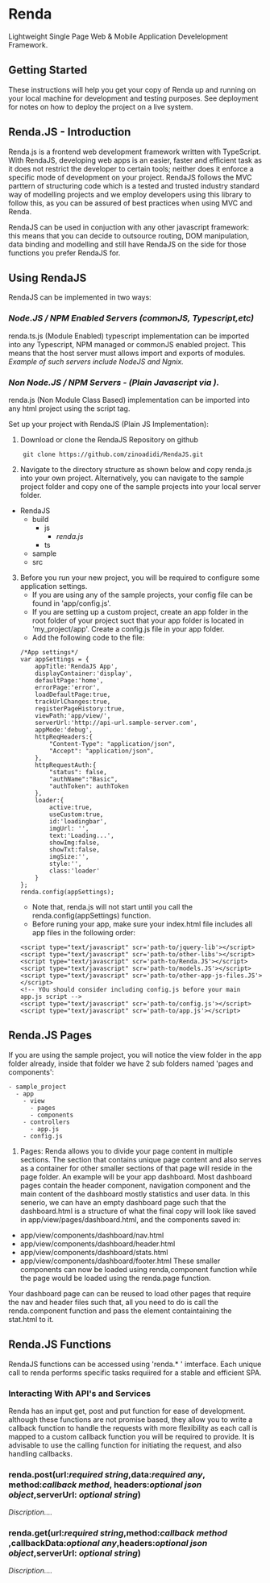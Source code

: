 # Renda
Lightweight Single Page Web & Mobile Application Develelopment Framework.

## Getting Started

These instructions will help you get your copy of Renda up and running on your local machine for development and testing purposes. See deployment for notes on how to deploy the project on a live system.

## Renda.JS - Introduction
Renda.js is a frontend web development framework written with TypeScript. 
With RendaJS, developing web apps is an easier, faster and efficient task as it does not restrict the developer to certain tools; neither does it enforce a specific mode of development on your project. RendaJS follows the MVC parttern of structuring code which is a tested and trusted industry standard way of modelling projects and we employ developers using this library to follow this, as you can be assured of best practices when using MVC and Renda.

RendaJS can be used in conjuction with any other javascript framework: this means that you can decide to outsource routing, DOM manipulation, data binding and modelling and still have RendaJS on the side for those functions you prefer RendaJS for.

## Using RendaJS
RendaJS can be implemented in two ways:

### *Node.JS / NPM Enabled Servers (commonJS, Typescript,etc)*
renda.ts.js (Module Enabled) typescript implementation can be imported into any Typescript, NPM managed or commonJS enabled project. This means that the host server must allows import and exports of modules. *Example of such servers include NodeJS and Ngnix.*

### *Non Node.JS / NPM Servers - (Plain Javascript via <script>tag</script>).*
renda.js (Non Module Class Based) implementation can be imported into any html project using the script tag.

Set up your project with RendaJS (Plain JS Implementation):

1. Download or clone the RendaJS Repository on github
```
    git clone https://github.com/zinoadidi/RendaJS.git
```
2. Navigate to the directory structure as shown below and copy renda.js into your own project. Alternatively, you can navigate to the sample project folder and copy one of the sample projects into your local server folder.

 - RendaJS
   - build
     - js
       - *renda.js*
     - ts
   - sample
   - src

3. Before you run your new project, you will be required to configure some application settings. 
	- If you are using any of the sample projects, your config file can be found in 'app/config.js'. 
	- If you are setting up a custom project, create an app folder in the root folder of your project suct that your app folder is located in 'my_project/app'. Create a config.js file in your app folder.
	- Add the following code to the file:
	```
    /*App settings*/
    var appSettings = {
        appTitle:'RendaJS App',
        displayContainer:'display',
        defaultPage:'home',
        errorPage:'error',
        loadDefaultPage:true,
        trackUrlChanges:true,
        registerPageHistory:true,
        viewPath:'app/view/',
        serverUrl:'http://api-url.sample-server.com',
        appMode:'debug',
        httpReqHeaders:{
            "Content-Type": "application/json",
            "Accept": "application/json",
        },
        httpRequestAuth:{
            "status": false,
            "authName":"Basic",
            "authToken": authToken
        },
        loader:{
            active:true,
            useCustom:true,
            id:'loadingbar', 
            imgUrl: '',
            text:'Loading...',
            showImg:false,
            showTxt:false,
            imgSize:'',
            style:'',
            class:'loader'
        }
    };
    renda.config(appSettings);
	```
	- Note that, renda.js will not start until you call the renda.config(appSettings) function.
	- Before runing your app, make sure your index.html file includes all app files in the following order:
	```
	<script type="text/javascript" scr='path-to/jquery-lib'></script>
	<script type="text/javascript" scr='path-to/other-libs'></script>
	<script type="text/javascript" scr='path-to/Renda.JS'></script>
	<script type="text/javascript" scr='path-to/models.JS'></script>
	<script type="text/javascript" scr='path-to/other-app-js-files.JS'></script>
	<!-- YOu should consider including config.js before your main app.js script -->
	<script type="text/javascript" scr='path-to/config.js'></script>
	<script type="text/javascript" scr='path-to/app.js'></script>
	```

## Renda.JS Pages
If you are using the sample project, you will notice the view folder in the app folder already, inside that folder we have 2 sub folders named 'pages and components':

	- sample_project
	  - app
	    - view
	      - pages
	      - components
	    - controllers
	      - app.js
	    - config.js

 1. Pages: Renda allows you to divide your page content in multiple sections. The section that contains unique page content and also serves as a container for other smaller sections of that page will reside in the page folder. An example will be your app dashboard. Most dashboard pages contain the header component, navigation component and the main content of the dashboard mostly statistics and user data. In this senerio, we can have an empty dashboard page such that the dashboard.html is a structure of what the final copy will look like saved in app/view/pages/dashboard.html, and the components saved in:
  - app/view/components/dashboard/nav.html
  - app/view/components/dashboard/header.html
  - app/view/components/dashboard/stats.html
  - app/view/components/dashboard/footer.html
These smaller components can now be loaded using renda,component function while the page would be loaded using the renda.page function.

Your dashboard page can can be reused to load other pages that require the nav and header files such that, all you need to do is call the renda.component function and pass the element containtaining the stat.html to it.
## Renda.JS Functions
RendaJS functions can be accessed using 'renda.* ' imterface. Each unique call to renda performs specific tasks requiired for a stable and efficient SPA.

### Interacting With API's and Services 
Renda has an input get, post and put function for ease of development. although these functions are not promise based, they allow you to write a callback function to handle the requests with more flexibility as each call is mapped to a custom callback function you will be required to provide. It is advisable to use the calling function for initiating the request, and also handling callbacks.

### renda.post(url:*required string*,data:*required any*, method:*callback method*, headers:*optional json object*,serverUrl: *optional string*)
*Discription....*

### renda.get(url:*required string*,method:*callback method* ,callbackData:*optional any*,headers:*optional json object*,serverUrl: *optional string*)
*Discription....*